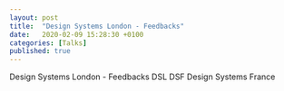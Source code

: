 ```yaml
---
layout: post
title:  "Design Systems London - Feedbacks"
date:   2020-02-09 15:28:30 +0100
categories: [Talks]
published: true
---
```

 Design Systems London - Feedbacks	DSL DSF
    Design Systems France